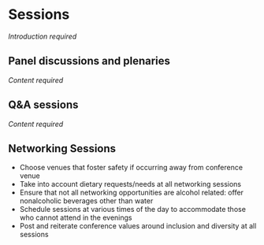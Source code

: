 # Sessions
*Introduction required*

## Panel discussions and plenaries

*Content required*

## Q&A sessions

*Content required*

## Networking Sessions

- Choose venues that foster safety if occurring away from conference venue
- Take into account dietary requests/needs at all networking sessions
- Ensure that not all networking opportunities are alcohol related: offer nonalcoholic beverages other than water
- Schedule sessions at various times of the day to accommodate those who cannot attend in the evenings
- Post and reiterate conference values around inclusion and diversity at all sessions
